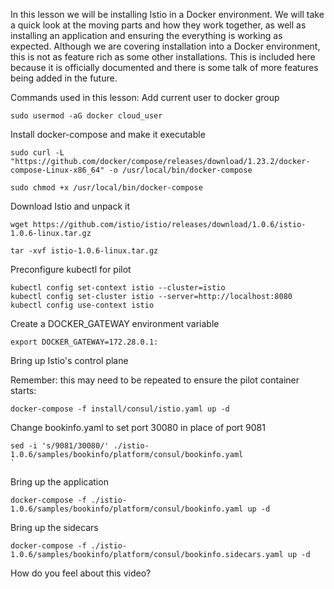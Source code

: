 In this lesson we will be installing Istio in a Docker environment. We will take a quick look at the moving parts and how they work together, as well as installing an application and ensuring the everything is working as expected. Although we are covering installation into a Docker environment, this is not as feature rich as some other installations. This is included here because it is officially documented and there is some talk of more features being added in the future.

Commands used in this lesson:
Add current user to docker group

```properties
sudo usermod -aG docker cloud_user
```

Install docker-compose and make it executable

```properties
sudo curl -L "https://github.com/docker/compose/releases/download/1.23.2/docker-compose-Linux-x86_64" -o /usr/local/bin/docker-compose

sudo chmod +x /usr/local/bin/docker-compose
```

Download Istio and unpack it

```properties
wget https://github.com/istio/istio/releases/download/1.0.6/istio-1.0.6-linux.tar.gz

tar -xvf istio-1.0.6-linux.tar.gz
```

Preconfigure kubectl for pilot

```properties
kubectl config set-context istio --cluster=istio
kubectl config set-cluster istio --server=http://localhost:8080
kubectl config use-context istio
```


Create a DOCKER_GATEWAY environment variable
```properties
export DOCKER_GATEWAY=172.28.0.1:
```
Bring up Istio's control plane

Remember: this may need to be repeated to ensure the pilot container starts:

```properties
docker-compose -f install/consul/istio.yaml up -d
```

Change bookinfo.yaml to set port 30080 in place of port 9081

```properties
sed -i 's/9081/30080/' ./istio-1.0.6/samples/bookinfo/platform/consul/bookinfo.yaml
`
```
Bring up the application


```properties
docker-compose -f ./istio-1.0.6/samples/bookinfo/platform/consul/bookinfo.yaml up -d
```
Bring up the sidecars

```properties
docker-compose -f ./istio-1.0.6/samples/bookinfo/platform/consul/bookinfo.sidecars.yaml up -d
```
How do you feel about this video?
